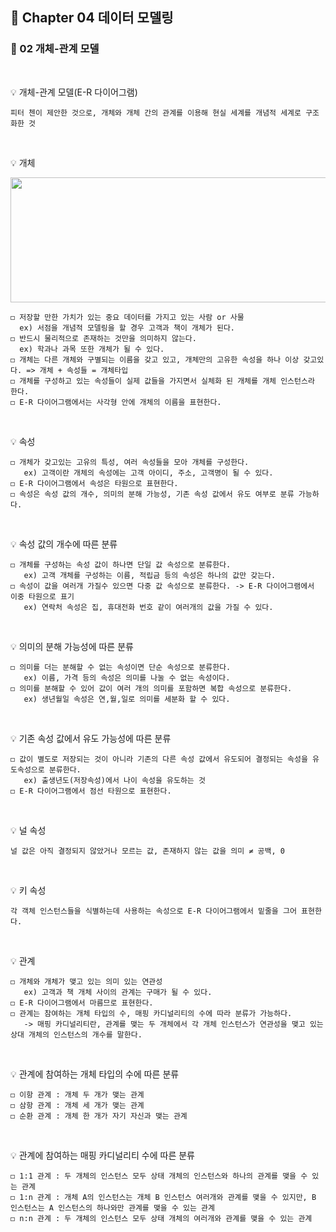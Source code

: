 ## 📒 Chapter 04 데이터 모델링
### 📗 02 개체-관계 모델
</br>

💡 개체-관계 모델(E-R 다이어그램)

    피터 첸이 제안한 것으로, 개체와 개체 간의 관계를 이용해 현실 세계를 개념적 세계로 구조화한 것
</br>

💡 개체
<p align="center"><img src="https://user-images.githubusercontent.com/45066381/137287179-3402f2df-54cb-4058-aa55-e986a58922c1.jpg" width="550" height="200"/></p>
    
    ◻️ 저장할 만한 가치가 있는 중요 데이터를 가지고 있는 사람 or 사물
      ex) 서점을 개념적 모델링을 할 경우 고객과 책이 개체가 된다.
    ◻️ 반드시 물리적으로 존재하는 것만을 의미하지 않는다.
      ex) 학과나 과목 또한 개체가 될 수 있다. 
    ◻️ 개체는 다른 개체와 구별되는 이름을 갖고 있고, 개체만의 고유한 속성을 하나 이상 갖고있다. => 개체 + 속성들 = 개체타입
    ◻️ 개체를 구성하고 있는 속성들이 실제 값들을 가지면서 실체화 된 개체를 개체 인스턴스라 한다.
    ◻️ E-R 다이어그램에서는 사각형 안에 개체의 이름을 표현한다. 
 </br>

💡 속성   
    
    ◻️ 개체가 갖고있는 고유의 특성, 여러 속성들을 모아 개체를 구성한다.
       ex) 고객이란 개체의 속성에는 고객 아이디, 주소, 고객명이 될 수 있다.
    ◻️ E-R 다이어그램에서 속성은 타원으로 표현한다.
    ◻️ 속성은 속성 값의 개수, 의미의 분해 가능성, 기존 속성 값에서 유도 여부로 분류 가능하다.
 </br>

💡 속성 값의 개수에 따른 분류

    ◻️ 개체를 구성하는 속성 값이 하나면 단일 값 속성으로 분류한다.
       ex) 고객 개체를 구성하는 이름, 적립금 등의 속성은 하나의 값만 갖는다.
    ◻️ 속성이 값을 여러개 가질수 있으면 다중 값 속성으로 분류한다. -> E-R 다이어그램에서 이중 타원으로 표기
       ex) 연락처 속성은 집, 휴대전화 번호 같이 여러개의 값을 가질 수 있다.
 </br>

💡 의미의 분해 가능성에 따른 분류
    
    ◻️ 의미를 더는 분해할 수 없는 속성이면 단순 속성으로 분류한다.
       ex) 이름, 가격 등의 속성은 의미를 나눌 수 없는 속성이다.
    ◻️ 의미를 분해할 수 있어 값이 여러 개의 의미를 포함하면 복합 속성으로 분류한다.
       ex) 생년월일 속성은 연,월,일로 의미를 세분화 할 수 있다. 
 </br>

💡 기존 속성 값에서 유도 가능성에 따른 분류

    ◻️ 값이 별도로 저장되는 것이 아니라 기존의 다른 속성 값에서 유도되어 결정되는 속성을 유도속성으로 분류한다.
       ex) 출생년도(저장속성)에서 나이 속성을 유도하는 것
    ◻️ E-R 다이어그램에서 점선 타원으로 표현한다.
</br>

💡 널 속성
    
    널 값은 아직 결정되지 않았거나 모르는 값, 존재하지 않는 값을 의미 ≠ 공백, 0
</br>

💡 키 속성

    각 객체 인스턴스들을 식별하는데 사용하는 속성으로 E-R 다이어그램에서 밑줄을 그어 표현한다.
</br>

💡 관계
    
    ◻️ 개체와 개체가 맺고 있는 의미 있는 연관성
       ex) 고객과 책 개체 사이의 관계는 구매가 될 수 있다.
    ◻️ E-R 다이어그램에서 마름므로 표현한다.
    ◻️ 관계는 참여하는 개체 타입의 수, 매핑 카디널리티의 수에 따라 분류가 가능하다.
       -> 매핑 카디널리티란, 관계를 맺는 두 개체에서 각 개체 인스턴스가 연관성을 맺고 있는 상대 개체의 인스턴스의 개수를 말한다.
</br>

💡 관계에 참여하는 개체 타입의 수에 따른 분류

    ◻️ 이항 관계 : 개체 두 개가 맺는 관계
    ◻️ 삼항 관계 : 개체 세 개가 맺는 관계
    ◻️ 순환 관계 : 개체 한 개가 자기 자신과 맺는 관계
</br>

💡 관계에 참여하는 매핑 카디널리티 수에 따른 분류
    
    ◻️ 1:1 관계 : 두 개체의 인스턴스 모두 상태 개체의 인스턴스와 하나의 관계를 맺을 수 있는 관계
    ◻️ 1:n 관계 : 개체 A의 인스턴스는 개체 B 인스턴스 여러개와 관계를 맺을 수 있지만, B 인스턴스는 A 인스턴스의 하나와만 관계를 맺을 수 있는 관계
    ◻️ n:n 관계 : 두 개체의 인스턴스 모두 상태 개체의 여러개와 관계를 맺을 수 있는 관계
